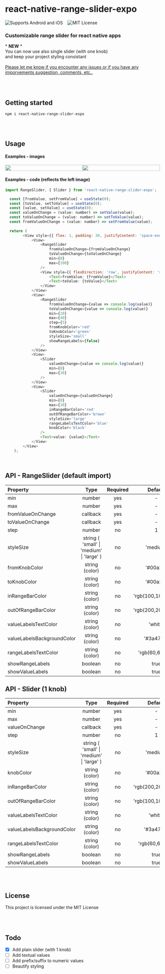 # react-native-range-slider-expo
![Supports Android and iOS](https://img.shields.io/badge/platforms-android%20|%20ios-blue.svg) &nbsp;&nbsp;
![MIT License](https://img.shields.io/npm/l/react-native-range-slider-expo?color=red)
### Customizable range slider for react native apps <br/>

\* **NEW** \* <br/>
You can now use also single slider (with one knob)<br/>and keep your project styling consistant
<br/><br/>
[Please let me know if you encounter any issues or if you have any imporvements suggestion, comments, etc..](https://github.com/D10S60948/react-native-range-slider-expo/issues)

<br/><br/>
## Getting started
`npm i react-native-range-slider-expo`

<br/><br/>
## Usage
#### Examples - images

<div style="display:flex;flex-direction:row">
  <img src="https://res.cloudinary.com/dexts7jfo/image/upload/v1595960302/image2_eqbpiw.png" style="height:100%;width:100%"/>
  <img src="https://res.cloudinary.com/dexts7jfo/image/upload/v1595960364/image_daoab0.png" style="height:100%;width:100%"/>
</div>

#### Examples - code (reflects the left image)

```javascript
import RangeSlider, { Slider } from 'react-native-range-slider-expo';
```
```javascript
  const [fromValue, setFromValue] = useState(0);
  const [toValue, setToValue] = useState(0);
  const [value, setValue] = useState(0);
  const valueOnChange = (value: number) => setValue(value);
  const toValueOnChange = (value: number) => setToValue(value);
  const fromValueOnChange = (value: number) => setFromValue(value);
  
  return (
        <View style={{ flex: 1, padding: 30, justifyContent: 'space-evenly' }}>
            <View>
                <RangeSlider
                    fromValueOnChange={fromValueOnChange}
                    toValueOnChange={toValueOnChange}
                    min={0}
                    max={100}
                />
                <View style={{ flexDirection: 'row', justifyContent: 'space-between' }}>
                    <Text>fromValue: {fromValue}</Text>
                    <Text>toValue: {toValue}</Text>
                </View>
            </View>
            <View>
                <RangeSlider
                    fromValueOnChange={value => console.log(value)}
                    toValueOnChange={value => console.log(value)}
                    min={20}
                    max={40}
                    step={5}
                    fromKnobColor='red'
                    toKnobColor='green'
                    styleSize='small'
                    showRangeLabels={false}
                />
            </View>
            <View>
                <Slider
                    valueOnChange={value => console.log(value)}
                    min={0}
                    max={30}
                />
            </View>
            <View>
                <Slider
                    valueOnChange={valueOnChange}
                    min={0}
                    max={30}
                    inRangeBarColor='red'
                    outOfRangeBarColor='brown'
                    styleSize='large'
                    rangeLabelsTextColor='blue'
                    knobColor='black'
                />
                <Text>value: {value}</Text>
            </View>
        </View>
    );
```

<br/>

## API - RangeSlider (default import)
| Property | Type | Required | Default |
| :---     |:----:|  :-----: | :-----: | 
| min | number | yes | - |
| max | number | yes | - |
| fromValueOnChange | callback | yes | - |
| toValueOnChange | callback | yes | - |
| step | number | no | 1 |
| styleSize | string ( 'small' \| 'medium' \| 'large' )  | no | 'medium' |
| fromKnobColor | string (color) | no | '#00a2ff' |
| toKnobColor | string (color) | no | '#00a2ff' |
| inRangeBarColor | string (color) | no | 'rgb(100,100,100)' |
| outOfRangeBarColor | string (color) | no | 'rgb(200,200,200)' |
| valueLabelsTextColor | string (color) | no | 'white' |
| valueLabelsBackgroundColor | string (color) | no | '#3a4766' |
| rangeLabelsTextColor | string (color) | no | 'rgb(60,60,60)' |
| showRangeLabels | boolean | no | true |
| showValueLabels | boolean | no | true |

## API - Slider (1 knob)
| Property | Type | Required | Default |
| :---     |:----:|  :-----: | :-----: | 
| min | number | yes | - |
| max | number | yes | - |
| valueOnChange | callback | yes | - |
| step | number | no | 1 |
| styleSize | string ( 'small' \| 'medium' \| 'large' )  | no | 'medium' |
| knobColor | string (color) | no | '#00a2ff' |
| inRangeBarColor | string (color) | no | 'rgb(200,200,200)' |
| outOfRangeBarColor | string (color) | no | 'rgb(100,100,100)' |
| valueLabelsTextColor | string (color) | no | 'white' |
| valueLabelsBackgroundColor | string (color) | no | '#3a4766' |
| rangeLabelsTextColor | string (color) | no | 'rgb(60,60,60)' |
| showRangeLabels | boolean | no | true |
| showValueLabels | boolean | no | true |
<br/><br/>

## License
This project is licensed under the MIT License

<br/><br/>

## Todo
   - [X] Add plain slider (with 1 knob)
   - [ ] Add textual values
   - [ ] Add prefix/suffix to numeric values
   - [ ] Beautify styling
   <!-- - [ ] Knob is pressed indication -->
   <!-- - [ ] Change value press on bar (on the out of range parts) -->

